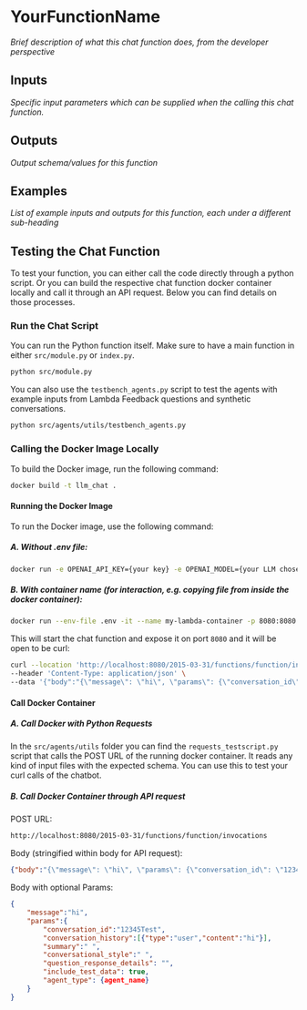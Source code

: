 # YourFunctionName
*Brief description of what this chat function does, from the developer perspective*

## Inputs
*Specific input parameters which can be supplied when the calling this chat function.*

## Outputs
*Output schema/values for this function*

## Examples
*List of example inputs and outputs for this function, each under a different sub-heading*

## Testing the Chat Function

To test your function, you can either call the code directly through a python script. Or you can build the respective chat function docker container locally and call it through an API request. Below you can find details on those processes.

### Run the Chat Script

You can run the Python function itself. Make sure to have a main function in either `src/module.py` or `index.py`.

```bash
python src/module.py
```

You can also use the `testbench_agents.py` script to test the agents with example inputs from Lambda Feedback questions and synthetic conversations.
```bash
python src/agents/utils/testbench_agents.py
```

### Calling the Docker Image Locally

To build the Docker image, run the following command:

```bash
docker build -t llm_chat .
```

#### Running the Docker Image

To run the Docker image, use the following command:

##### A. Without .env file:

```bash
docker run -e OPENAI_API_KEY={your key} -e OPENAI_MODEL={your LLM chosen model name} -p 8080:8080 llm_chat
```

##### B. With container name (for interaction, e.g. copying file from inside the docker container):

```bash
docker run --env-file .env -it --name my-lambda-container -p 8080:8080 llm_chat
```

This will start the chat function and expose it on port `8080` and it will be open to be curl:

```bash
curl --location 'http://localhost:8080/2015-03-31/functions/function/invocations' \
--header 'Content-Type: application/json' \
--data '{"body":"{\"message\": \"hi\", \"params\": {\"conversation_id\": \"12345Test\", \"conversation_history\": [{\"type\": \"user\", 
```

#### Call Docker Container
##### A. Call Docker with Python Requests

In the `src/agents/utils` folder you can find the `requests_testscript.py` script that calls the POST URL of the running docker container. It reads any kind of input files with the expected schema. You can use this to test your curl calls of the chatbot.

##### B. Call Docker Container through API request

POST URL:

```bash
http://localhost:8080/2015-03-31/functions/function/invocations
```

Body (stringified within body for API request):

```JSON
{"body":"{\"message\": \"hi\", \"params\": {\"conversation_id\": \"12345Test\", \"conversation_history\": [{\"type\": \"user\", \"content\": \"hi\"}]}}"}
```

Body with optional Params:
```JSON
{
    "message":"hi",
    "params":{
        "conversation_id":"12345Test",
        "conversation_history":[{"type":"user","content":"hi"}],
        "summary":" ",
        "conversational_style":" ",
        "question_response_details": "",
        "include_test_data": true,
        "agent_type": {agent_name}
    }
}
```

